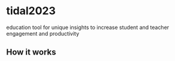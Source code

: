 # tidal2023
education tool for unique insights to increase student and teacher engagement and productivity

## How it works
